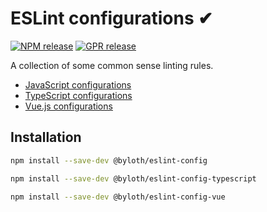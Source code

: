 # ESLint configurations ✔

[![NPM release](https://github.com/Byloth/eslint-config/actions/workflows/release-npm.yml/badge.svg)](https://github.com/Byloth/eslint-config/actions/workflows/release-npm.yml)
[![GPR release](https://github.com/Byloth/eslint-config/actions/workflows/release-gpr.yml/badge.svg)](https://github.com/Byloth/eslint-config/actions/workflows/release-gpr.yml)

A collection of some common sense linting rules.

- [JavaScript configurations](packages/eslint-config#readme)
- [TypeScript configurations](packages/eslint-config-typescript#readme)
- [Vue.js configurations](packages/eslint-config-vue#readme)

## Installation

```sh
npm install --save-dev @byloth/eslint-config
```

```sh
npm install --save-dev @byloth/eslint-config-typescript
```

```sh
npm install --save-dev @byloth/eslint-config-vue
```
